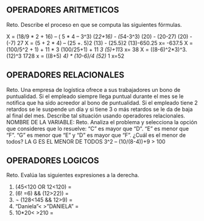 ## OPERADORES ARITMETICOS
Reto. Describe el proceso en que se computa las siguientes fórmulas.

X = (18/9 * 2 + 16) – ( 5 * 4 – 3^3)
(2*2+16) - (5*4-3^3)
(20) - (20-27)
(20) - (-7)
27
X = (5 + 2 * 4) – (25 +. 5)2
(13) - (25.5)2
(13)-650.25
x= -637.5
X = (100/5^2 + 1) + 11 * 3
(100/25+1) + 11 *3
(5)+11*3
x= 38
X = ((8-6)^2*3)^3.
(12)^3
1728
x = ((8+5) *4) * (10-6)/4 
(52)* 1
x=52
## OPERADORES RELACIONALES
Reto. Una empresa de logística ofrece a sus trabajadores un bono de
puntualidad. Si el empleado siempre llega puntual durante el mes se le
notifica que ha sido acreedor al bono de puntualidad. Si el empleado tiene
2 retardos se le suspende un día y si tiene 3 o más retardos se le da de
baja al final del mes. Describe tal situación usando operadores
relacionales.
NOMBRE DE LA VARIABLE: 
Reto. Analiza el problema y selecciona la opción que consideres que lo
resuelve:
“C” es mayor que “D”. “E” es menor que “F”. “G” es menor que “E” y “D” es
mayor que “F”. ¿Cuál es el menor de todos?
LA G ES EL MENOR DE TODOS
3^2 – (10/(8-4))+9 > 100 

## OPERADORES LOGICOS
Reto. Evalúa las siguientes expresiones a la derecha.
1) (45<120 OR 12<120) =
2) (6! =6) && (12>22)) =
3) ¬ (128<145 && 12>9) =
4) “Daniela”< >”DANIELA” =
5) 10*20< >210 =

